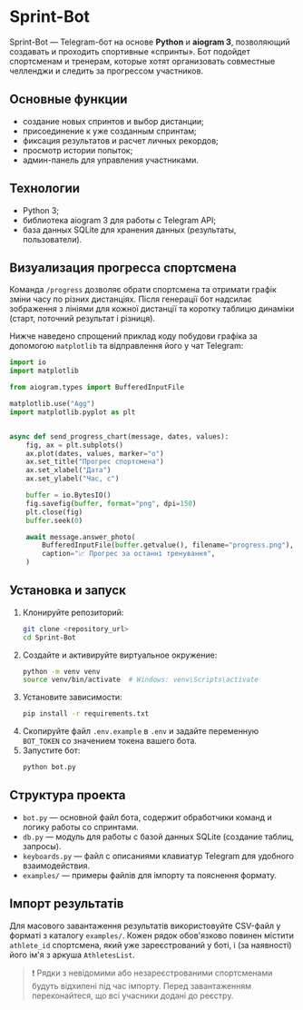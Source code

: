 # Sprint-Bot

Sprint-Bot — Telegram-бот на основе **Python** и **aiogram 3**, позволяющий создавать и проходить спортивные «спринты». Бот подойдет спортсменам и тренерам, которые хотят организовать совместные челленджи и следить за прогрессом участников.

## Основные функции
- создание новых спринтов и выбор дистанции;
- присоединение к уже созданным спринтам;
- фиксация результатов и расчет личных рекордов;
- просмотр истории попыток;
- админ-панель для управления участниками.

## Технологии
- Python 3;
- библиотека aiogram 3 для работы с Telegram API;
- база данных SQLite для хранения данных (результаты, пользователи).

## Визуализация прогресса спортсмена

Команда `/progress` дозволяє обрати спортсмена та отримати графік зміни часу по
різних дистанціях. Після генерації бот надсилає зображення з лініями для кожної
дистанції та коротку таблицю динаміки (старт, поточний результат і різниця).

Нижче наведено спрощений приклад коду побудови графіка за допомогою
`matplotlib` та відправлення його у чат Telegram:

```python
import io
import matplotlib

from aiogram.types import BufferedInputFile

matplotlib.use("Agg")
import matplotlib.pyplot as plt


async def send_progress_chart(message, dates, values):
    fig, ax = plt.subplots()
    ax.plot(dates, values, marker="o")
    ax.set_title("Прогрес спортсмена")
    ax.set_xlabel("Дата")
    ax.set_ylabel("Час, с")

    buffer = io.BytesIO()
    fig.savefig(buffer, format="png", dpi=150)
    plt.close(fig)
    buffer.seek(0)

    await message.answer_photo(
        BufferedInputFile(buffer.getvalue(), filename="progress.png"),
        caption="📈 Прогрес за останні тренування",
    )
```

## Установка и запуск
1. Клонируйте репозиторий:
   ```bash
   git clone <repository_url>
   cd Sprint-Bot
   ```
2. Создайте и активируйте виртуальное окружение:
   ```bash
   python -m venv venv
   source venv/bin/activate  # Windows: venv\Scripts\activate
   ```
3. Установите зависимости:
   ```bash
   pip install -r requirements.txt
   ```
4. Скопируйте файл `.env.example` в `.env` и задайте переменную `BOT_TOKEN` со значением токена вашего бота.
5. Запустите бот:
   ```bash
   python bot.py
   ```

## Структура проекта
- `bot.py` — основной файл бота, содержит обработчики команд и логику работы со спринтами.
- `db.py` — модуль для работы с базой данных SQLite (создание таблиц, запросы).
- `keyboards.py` — файл с описаниями клавиатур Telegram для удобного взаимодействия.
- `examples/` — примеры файлів для імпорту та пояснення формату.

## Імпорт результатів

Для масового завантаження результатів використовуйте CSV-файл у форматі з каталогу
`examples/`. Кожен рядок обов'язково повинен містити `athlete_id` спортсмена, який уже
зареєстрований у боті, і (за наявності) його ім'я з аркуша `AthletesList`.

> ❗️ Рядки з невідомими або незареєстрованими спортсменами будуть відхилені під час
> імпорту. Перед завантаженням переконайтеся, що всі учасники додані до реєстру.

